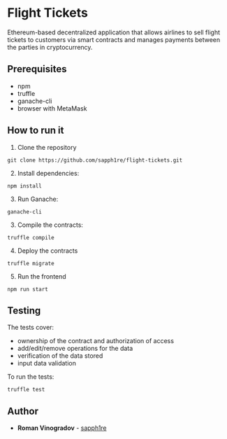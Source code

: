 # Flight Tickets

Ethereum-based decentralized application that allows airlines to sell flight tickets to customers via smart contracts and manages payments between the parties in cryptocurrency.

## Prerequisites

* npm
* truffle
* ganache-cli
* browser with MetaMask

## How to run it

1. Clone the repository
```
git clone https://github.com/sapph1re/flight-tickets.git
```

2. Install dependencies:

```
npm install
```

3. Run Ganache:

```
ganache-cli
```

3. Compile the contracts:

```
truffle compile
```

4. Deploy the contracts

```
truffle migrate
```

5. Run the frontend

```
npm run start
```

## Testing

The tests cover:
* ownership of the contract and authorization of access
* add/edit/remove operations for the data
* verification of the data stored
* input data validation

To run the tests:
```
truffle test
```

## Author

* **Roman Vinogradov** - [sapph1re](https://github.com/sapph1re)
